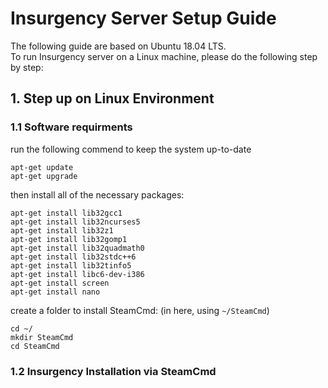# Insurgency Server Setup Guide

The following guide are based on Ubuntu 18.04 LTS. <br/>
To run Insurgency server on a Linux machine, please do the following step by step:

## 1. Step up on Linux Environment
### 1.1 Software requirments
run the following commend to keep the system up-to-date

``` shell
apt-get update
apt-get upgrade
```

then install all of the necessary packages:

``` shell
apt-get install lib32gcc1 
apt-get install lib32ncurses5
apt-get install lib32z1 
apt-get install lib32gomp1
apt-get install lib32quadmath0 
apt-get install lib32stdc++6 
apt-get install lib32tinfo5
apt-get install libc6-dev-i386 
apt-get install screen
apt-get install nano
```

create a folder to install SteamCmd:
(in here, using `~/SteamCmd`)

``` shell
cd ~/
mkdir SteamCmd
cd SteamCmd
```
### 1.2 Insurgency Installation via SteamCmd

